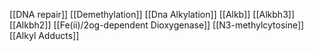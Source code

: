 [[DNA repair]]
[[Demethylation]]
[[Dna Alkylation]]
[[Alkb]]
[[Alkbh3]]
[[Alkbh2]]
[[Fe(ii)/2og-dependent Dioxygenase]]
[[N3-methylcytosine]]
[[Alkyl Adducts]]
